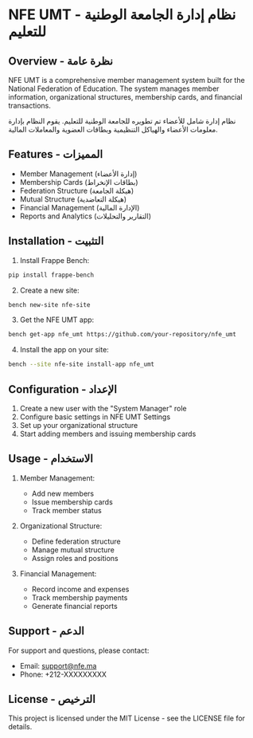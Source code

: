 # NFE UMT - نظام إدارة الجامعة الوطنية للتعليم

## Overview - نظرة عامة

NFE UMT is a comprehensive member management system built for the National Federation of Education. The system manages member information, organizational structures, membership cards, and financial transactions.

نظام إدارة شامل للأعضاء تم تطويره للجامعة الوطنية للتعليم. يقوم النظام بإدارة معلومات الأعضاء والهياكل التنظيمية وبطاقات العضوية والمعاملات المالية.

## Features - المميزات

- Member Management (إدارة الأعضاء)
- Membership Cards (بطاقات الإنخراط)
- Federation Structure (هيكلة الجامعة)
- Mutual Structure (هيكلة التعاضدية)
- Financial Management (الإدارة المالية)
- Reports and Analytics (التقارير والتحليلات)

## Installation - التثبيت

1. Install Frappe Bench:
```bash
pip install frappe-bench
```

2. Create a new site:
```bash
bench new-site nfe-site
```

3. Get the NFE UMT app:
```bash
bench get-app nfe_umt https://github.com/your-repository/nfe_umt
```

4. Install the app on your site:
```bash
bench --site nfe-site install-app nfe_umt
```

## Configuration - الإعداد

1. Create a new user with the "System Manager" role
2. Configure basic settings in NFE UMT Settings
3. Set up your organizational structure
4. Start adding members and issuing membership cards

## Usage - الاستخدام

1. Member Management:
   - Add new members
   - Issue membership cards
   - Track member status

2. Organizational Structure:
   - Define federation structure
   - Manage mutual structure
   - Assign roles and positions

3. Financial Management:
   - Record income and expenses
   - Track membership payments
   - Generate financial reports

## Support - الدعم

For support and questions, please contact:
- Email: support@nfe.ma
- Phone: +212-XXXXXXXXX

## License - الترخيص

This project is licensed under the MIT License - see the LICENSE file for details.

